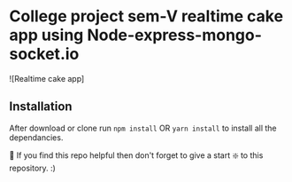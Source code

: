 # College project sem-V realtime cake app using Node-express-mongo-socket.io

![Realtime cake app]




## Installation 
After download or clone run `npm install` OR `yarn install` to install all the dependancies.

🙏 If you find this repo helpful then don't forget to give a start ❇️ to this repository. :)
